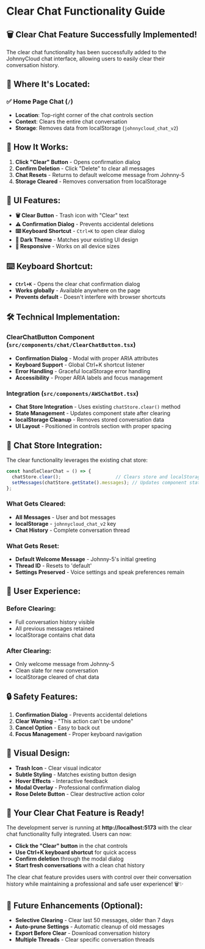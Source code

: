 # Clear Chat Functionality Guide

## 🗑️ **Clear Chat Feature Successfully Implemented!**

The clear chat functionality has been successfully added to the JohnnyCloud chat interface, allowing users to easily clear their conversation history.

## 📍 **Where It's Located:**

### ✅ **Home Page Chat** (`/`)
- **Location**: Top-right corner of the chat controls section
- **Context**: Clears the entire chat conversation
- **Storage**: Removes data from localStorage (`johnnycloud_chat_v2`)

## 🎯 **How It Works:**

1. **Click "Clear" Button** - Opens confirmation dialog
2. **Confirm Deletion** - Click "Delete" to clear all messages
3. **Chat Resets** - Returns to default welcome message from Johnny-5
4. **Storage Cleared** - Removes conversation from localStorage

## 🎨 **UI Features:**

- **🗑️ Clear Button** - Trash icon with "Clear" text
- **⚠️ Confirmation Dialog** - Prevents accidental deletions
- **⌨️ Keyboard Shortcut** - `Ctrl+K` to open clear dialog
- **🎨 Dark Theme** - Matches your existing UI design
- **📱 Responsive** - Works on all device sizes

## ⌨️ **Keyboard Shortcut:**

- **`Ctrl+K`** - Opens the clear chat confirmation dialog
- **Works globally** - Available anywhere on the page
- **Prevents default** - Doesn't interfere with browser shortcuts

## 🛠️ **Technical Implementation:**

### **ClearChatButton Component** (`src/components/chat/ClearChatButton.tsx`)
- **Confirmation Dialog** - Modal with proper ARIA attributes
- **Keyboard Support** - Global Ctrl+K shortcut listener
- **Error Handling** - Graceful localStorage error handling
- **Accessibility** - Proper ARIA labels and focus management

### **Integration** (`src/components/AWSChatBot.tsx`)
- **Chat Store Integration** - Uses existing `chatStore.clear()` method
- **State Management** - Updates component state after clearing
- **localStorage Cleanup** - Removes stored conversation data
- **UI Layout** - Positioned in controls section with proper spacing

## 🔧 **Chat Store Integration:**

The clear functionality leverages the existing chat store:

```typescript
const handleClearChat = () => {
  chatStore.clear();                    // Clears store and localStorage
  setMessages(chatStore.getState().messages); // Updates component state
};
```

### **What Gets Cleared:**
- **All Messages** - User and bot messages
- **localStorage** - `johnnycloud_chat_v2` key
- **Chat History** - Complete conversation thread

### **What Gets Reset:**
- **Default Welcome Message** - Johnny-5's initial greeting
- **Thread ID** - Resets to 'default'
- **Settings Preserved** - Voice settings and speak preferences remain

## 🎯 **User Experience:**

### **Before Clearing:**
- Full conversation history visible
- All previous messages retained
- localStorage contains chat data

### **After Clearing:**
- Only welcome message from Johnny-5
- Clean slate for new conversation
- localStorage cleared of chat data

## 🔒 **Safety Features:**

1. **Confirmation Dialog** - Prevents accidental deletions
2. **Clear Warning** - "This action can't be undone"
3. **Cancel Option** - Easy to back out
4. **Focus Management** - Proper keyboard navigation

## 🎨 **Visual Design:**

- **Trash Icon** - Clear visual indicator
- **Subtle Styling** - Matches existing button design
- **Hover Effects** - Interactive feedback
- **Modal Overlay** - Professional confirmation dialog
- **Rose Delete Button** - Clear destructive action color

## 🚀 **Your Clear Chat Feature is Ready!**

The development server is running at **http://localhost:5173** with the clear chat functionality fully integrated. Users can now:

- **Click the "Clear" button** in the chat controls
- **Use Ctrl+K keyboard shortcut** for quick access
- **Confirm deletion** through the modal dialog
- **Start fresh conversations** with a clean chat history

The clear chat feature provides users with control over their conversation history while maintaining a professional and safe user experience! 🗑️✨

## 🔄 **Future Enhancements (Optional):**

- **Selective Clearing** - Clear last 50 messages, older than 7 days
- **Auto-prune Settings** - Automatic cleanup of old messages
- **Export Before Clear** - Download conversation history
- **Multiple Threads** - Clear specific conversation threads



